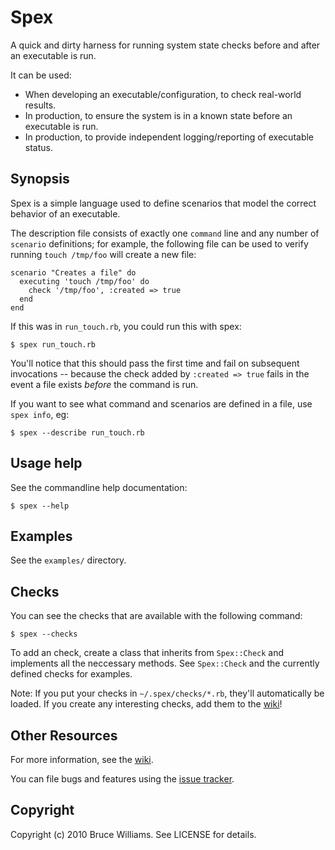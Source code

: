 Spex
====

A quick and dirty harness for running system state checks before and after
an executable is run.

It can be used:

* When developing an executable/configuration, to check real-world
  results.
* In production, to ensure the system is in a known state before an
  executable is run.
* In production, to provide independent logging/reporting of
  executable status.

Synopsis
--------

Spex is a simple language used to define scenarios that model
the correct behavior of an executable.

The description file consists of exactly one `command` line and any
number of `scenario` definitions; for example, the following file can
be used to verify running `touch /tmp/foo` will create a new file:

    scenario "Creates a file" do
      executing 'touch /tmp/foo' do
        check '/tmp/foo', :created => true
      end
    end

If this was in `run_touch.rb`, you could run this with spex:

    $ spex run_touch.rb

You'll notice that this should pass the first time and fail on
subsequent invocations -- because the check added by `:created => true` fails in the
event a file exists *before* the command is run.

If you want to see what command and scenarios are defined in a file,
use `spex info`, eg:

    $ spex --describe run_touch.rb

Usage help
----------

See the commandline help documentation:

    $ spex --help

Examples
--------

See the `examples/` directory.

Checks
------

You can see the checks that are available with the following command:

    $ spex --checks

To add an check, create a class that inherits from
`Spex::Check` and implements all the neccessary methods.  See
`Spex::Check` and the currently defined checks for
examples.

Note: If you put your checks in `~/.spex/checks/*.rb`,
they'll automatically be loaded.  If you create any interesting
checks, add them to the
[wiki](http://wiki.github.com/bruce/spex/community-checks)!

Other Resources
---------------

For more information, see the
[wiki](http://wiki.github.com/bruce/spex).

You can file bugs and features using the [issue tracker](http://github.com/bruce/spex/issues).

Copyright
---------

Copyright (c) 2010 Bruce Williams. See LICENSE for details.
